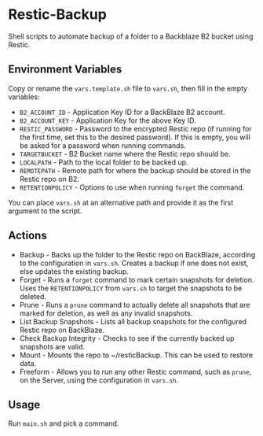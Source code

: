 # Restic-Backup
Shell scripts to automate backup of a folder to a Backblaze B2 bucket using Restic.

## Environment Variables
Copy or rename the `vars.template.sh` file to `vars.sh`, then fill in the empty variables:

- `B2_ACCOUNT_ID` - Application Key ID for a BackBlaze B2 account.
- `B2_ACCOUNT_KEY` - Application Key for the above Key ID.
- `RESTIC_PASSWORD` - Password to the encrypted Restic repo (if running for the first time, set this to the desired password). If this is empty, you will be asked for a password when running commands.
- `TARGETBUCKET` - B2 Bucket name where the Restic repo should be.
- `LOCALPATH` - Path to the local folder to be backed up.
- `REMOTEPATH` - Remote path for where the backup should be stored in the Restic repo on B2.
- `RETENTIONPOLICY` - Options to use when running `forget` the command.

You can place `vars.sh` at an alternative path and provide it as the first argument to the script.

## Actions
- Backup - Backs up the folder to the Restic repo on BackBlaze, according to the configuration in `vars.sh`. Creates a backup if one does not exist, else updates the existing backup.
- Forget - Runs a `forget` command to mark certain snapshots for deletion. Uses the `RETENTIONPOLICY` from `vars.sh` to target the snapshots to be deleted.
- Prune - Runs a `prune` command to actually delete all snapshots that are marked for deletion, as well as any invalid snapshots.
- List Backup Snapshots - Lists all backup snapshots for the configured Restic repo on BackBlaze.
- Check Backup Integrity - Checks to see if the currently backed up snapshots are valid.
- Mount - Mounts the repo to ~/resticBackup. This can be used to restore data.
- Freeform - Allows you to run any other Restic command, such as `prune`, on the Server, using the configuration in `vars.sh`.

## Usage
Run `main.sh` and pick a command.